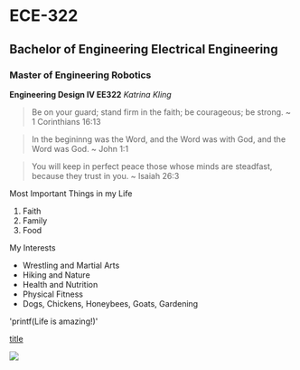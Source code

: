 # ECE-322 
## Bachelor of Engineering Electrical Engineering 
### Master of Engineering Robotics 

**Engineering Design IV EE322** 
*Katrina Kling* 
> Be on your guard; stand firm in the faith; be courageous; be strong. ~ 1 Corinthians 16:13

> In the begininng was the Word, and the Word was with God, and the Word was God. ~ John 1:1

> You will keep in perfect peace those whose minds are steadfast, because they trust in you. ~ Isaiah 26:3 

Most Important Things in my Life 
1. Faith
2. Family
3. Food 
   
My Interests 
- Wrestling and Martial Arts 
- Hiking and Nature 
- Health and Nutrition 
- Physical Fitness
- Dogs, Chickens, Honeybees, Goats, Gardening 

'printf(Life is amazing!)'

[title](https://www.example.com)

![](https://edgehoboken.com/wp-content/uploads/cache/2023/08/IMG_2669-e1693504653913/2080329645.jpg)
